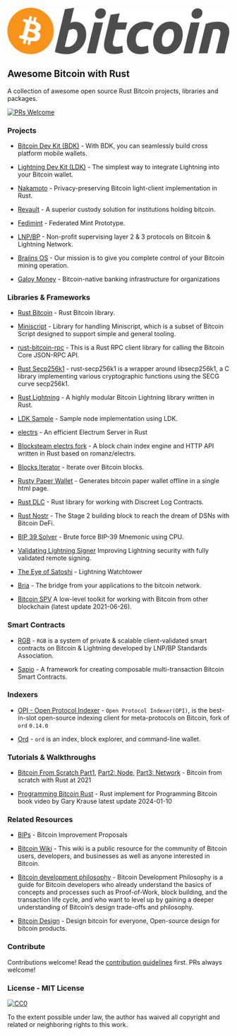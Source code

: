 
![Logo](images/bitcoin_logo.png) 


## Awesome Bitcoin with Rust
A collection of awesome open source Rust Bitcoin projects, libraries and packages.

[![PRs Welcome](https://img.shields.io/badge/PRs-welcome-brightgreen.svg?style=flat-square)](http://makeapullrequest.com)

### Projects
- [Bitcoin Dev Kit (BDK)](https://bitcoindevkit.org/) - With BDK, you can seamlessly build cross platform mobile wallets.
  
- [Lightning Dev Kit (LDK)](https://lightningdevkit.org/) - The simplest way to integrate Lightning into your Bitcoin wallet.
  
- [Nakamoto](https://github.com/cloudhead/nakamoto) - Privacy-preserving Bitcoin light-client implementation in Rust.
  
- [Revault](https://revault.dev/) - A superior custody solution for institutions holding bitcoin.
  
- [Fedimint](https://fedimint.org/) - Federated Mint Prototype.
  
- [LNP/BP](https://www.lnp-bp.org/) - Non-profit supervising layer 2 & 3 protocols on Bitcoin & Lightning Network.
  
- [Braiins OS](https://braiins.com/bitcoin-mining-stack-upgrade) - Our mission is to give you complete control of your Bitcoin mining operation.
  
- [Galoy Money](https://galoy.io/) - Bitcoin-native banking infrastructure for organizations

### Libraries & Frameworks
- [Rust Bitcoin](https://github.com/rust-bitcoin/rust-bitcoin) - Rust Bitcoin library.
  
- [Miniscript](https://github.com/rust-bitcoin/rust-miniscript/) - Library for handling Miniscript, which is a subset of Bitcoin Script designed to support simple and general tooling.

- [rust-bitcoin-rpc](https://github.com/rust-bitcoin/rust-bitcoincore-rpc) - This is a Rust RPC client library for calling the Bitcoin Core JSON-RPC API.
  
- [Rust Secp256k1](https://github.com/rust-bitcoin/rust-secp256k1) - rust-secp256k1 is a wrapper around libsecp256k1, a C library implementing various cryptographic functions using the SECG curve secp256k1.
  
- [Rust Lightning](https://github.com/lightningdevkit/rust-lightning) - A highly modular Bitcoin Lightning library written in Rust.
  
- [LDK Sample](https://github.com/lightningdevkit/ldk-sample) - Sample node implementation using LDK.
  
- [electrs](https://github.com/romanz/electrs) - An efficient Electrum Server in Rust

- [Blocksteam electrs fork](https://github.com/Blockstream/electrs) - A block chain index engine and HTTP API written in Rust based on romanz/electrs.
  
- [Blocks Iterator](https://github.com/RCasatta/blocks_iterator) - Iterate over Bitcoin blocks.
  
- [Rusty Paper Wallet](https://github.com/RCasatta/rusty-paper-wallet) - Generates bitcoin paper wallet offline in a single html page.
  
- [Rust DLC](https://github.com/p2pderivatives/rust-dlc) - Rust library for working with Discreet Log Contracts.
  
- [Rust Nostr](https://github.com/rajarshimaitra/rust-nostr) - The Stage 2 building block to reach the dream of DSNs with Bitcoin DeFi.
  
- [BIP 39 Solver](https://github.com/johncantrell97/bip39-solver-cpu) - Brute force BIP-39 Mnemonic using CPU.
  
- [Validating Lightning Signer](https://gitlab.com/lightning-signer/docs/) Improving Lightning security with fully validated remote signing.
  
- [The Eye of Satoshi](https://github.com/talaia-labs/rust-teos) - Lightning Watchtower

- [Bria](https://github.com/GaloyMoney/bria) - The bridge from your applications to the bitcoin network.
  
- [Bitcoin SPV](https://github.com/summa-tx/bitcoin-spv) A low-level toolkit for working with Bitcoin from other blockchain (latest update 2021-06-26).

### Smart Contracts
- [RGB](https://github.com/RGB-WG) - `RGB` is a system of private & scalable client-validated smart contracts on Bitcoin & Lightning developed by LNP/BP Standards Association.
  
- [Sapio](https://github.com/sapio-lang/sapio) - A framework for creating composable multi-transaction Bitcoin Smart Contracts.

### Indexers

- [OPI - Open Protocol Indexer](https://github.com/bestinslot-xyz/OPI) - `Open Protocol Indexer(OPI)`, is the best-in-slot open-source indexing client for meta-protocols on Bitcoin, fork of `ord` `0.14.0`
  
- [Ord](https://github.com/ordinals/ord) - `ord` is an index, block explorer, and command-line wallet. 
  
### Tutorials & Walkthroughs
- [Bitcoin From Scratch Part1](https://monokh.com/posts/bitcoin-from-scratch-part-1), [Part2: Node](https://monokh.com/posts/bitcoin-from-scratch-part-2), [Part3: Network](https://monokh.com/posts/bitcoin-from-scratch-part-3) - Bitcoin from scratch with Rust  at 2021
  
- [Programming Bitcoin Rust](https://www.youtube.com/playlist?list=PLa5eH26KEhkf87-l9WizXX_N17uICIQ21) - Rust implement for Programming Bitcoin book video by Gary Krause latest update 2024-01-10

### Related Resources
- [BIPs](https://github.com/bitcoin/bips) - Bitcoin Improvement Proposals
  
- [Bitcoin Wiki](https://en.bitcoin.it/wiki/Main_Page) - This wiki is a public resource for the community of Bitcoin users, developers, and businesses as well as anyone interested in Bitcoin.
  
- [Bitcoin development philosophy](https://bitcoindevphilosophy.com/) - Bitcoin Development Philosophy is a guide for Bitcoin developers who already understand the basics of concepts and processes such as Proof-of-Work, block building, and the transaction life cycle, and who want to level up by gaining a deeper understanding of Bitcoin’s design trade-offs and philosophy.

- [Bitcoin Design](https://bitcoin.design/) - Design bitcoin for everyone, Open-source design for bitcoin products.
  
### Contribute
Contributions welcome! Read the [contribution guidelines](contributing.md) first. PRs always welcome!

### License - MIT License

[![CC0](http://mirrors.creativecommons.org/presskit/buttons/88x31/svg/cc-zero.svg)](http://creativecommons.org/publicdomain/zero/1.0)

To the extent possible under law, the author has waived all copyright and related or neighboring rights to this work.